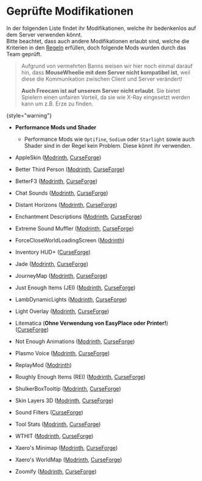 [rules]: survival-rules "Zurück zu den Regeln"

[replaymod]: https://www.replaymod.com/

# Geprüfte Modifikationen

In der folgenden Liste findet ihr Modifikationen, welche ihr bedenkenlos auf dem Server verwenden
könnt.\
Bitte beachtet, dass auch andere Modifikationen erlaubt sind, welche die Kriterien in
den [Regeln](rules.md) erfüllen, doch folgende Mods wurden durch das Team geprüft.

> Aufgrund von vermehrten Banns weisen wir hier noch einmal darauf hin, dass **MouseWheelie mit dem Server nicht kompatibel ist**,
> weil diese die Kommunikation zwischen Client und Server verändert!
> 
> **Auch Freecam ist auf unserem Server nicht erlaubt**. 
> Sie bietet Spielern einen unfairen Vorteil, da sie wie X-Ray eingesetzt werden kann um z.B. Erze zu finden.
> 
{style="warning"}

- **Performance Mods und Shader**
    - Performance Mods wie `Optifine`, `Sodium` oder `Starlight` sowie auch Shader sind in der Regel kein Problem.
      Diese könnt ihr verwenden.

- AppleSkin ([Modrinth](https://modrinth.com/mod/appleskin), [CurseForge](https://www.curseforge.com/minecraft/mc-mods/appleskin))
- Better Third Person ([Modrinth](https://modrinth.com/mod/better-third-person), [CurseForge](https://www.curseforge.com/minecraft/mc-mods/better-third-person))
- BetterF3 ([Modrinth](https://modrinth.com/mod/betterf3), [CurseForge](https://www.curseforge.com/minecraft/mc-mods/betterf3))
- Chat Sounds ([Modrinth](https://modrinth.com/mod/chatsounds), [CurseForge](https://www.curseforge.com/minecraft/mc-mods/chat-sounds))
- Distant Horizons ([Modrinth](https://modrinth.com/mod/distanthorizons), [CurseForge](https://www.curseforge.com/minecraft/mc-mods/distant-horizons))
- Enchantment Descriptions ([Modrinth](https://modrinth.com/mod/enchantment-descriptions), [CurseForge](https://www.curseforge.com/minecraft/mc-mods/enchantment-descriptions))
- Extreme Sound Muffler ([Modrinth](https://modrinth.com/mod/extreme_sound_muffler), [CurseForge](https://www.curseforge.com/minecraft/mc-mods/extreme-sound-muffler))
- ForceCloseWorldLoadingScreen ([Modrinth](https://modrinth.com/mod/forcecloseworldloadingscreen))
- Inventory HUD+ ([CurseForge](https://www.curseforge.com/minecraft/mc-mods/inventory-hud-forge))
- Jade ([Modrinth](https://modrinth.com/mod/jade), [CurseForge](https://www.curseforge.com/minecraft/mc-mods/jade))
- JourneyMap ([Modrinth](https://modrinth.com/mod/journeymap), [CurseForge](https://www.curseforge.com/minecraft/mc-mods/journeymap))
- Just Enough Items (JEI) ([Modrinth](https://modrinth.com/mod/jei), [CurseForge](https://www.curseforge.com/minecraft/mc-mods/jei))
- LambDynamicLights ([Modrinth](https://modrinth.com/mod/lambdynamiclights), [CurseForge](https://www.curseforge.com/minecraft/mc-mods/lambdynamiclights))
- Light Overlay ([Modrinth](https://modrinth.com/mod/light-overlay), [CurseForge](https://www.curseforge.com/minecraft/mc-mods/light-overlay))
- Litematica (**Ohne Verwendung von EasyPlace oder Printer!**) ([CurseForge](https://www.curseforge.com/minecraft/mc-mods/litematica))
- Not Enough Animations ([Modrinth](https://modrinth.com/mod/not-enough-animations), [CurseForge](https://www.curseforge.com/minecraft/mc-mods/not-enough-animations))
- Plasmo Voice ([Modrinth](https://modrinth.com/plugin/plasmo-voice), [CurseForge](https://www.curseforge.com/minecraft/mc-mods/plasmo-voice))
- ReplayMod ([Modrinth](https://modrinth.com/mod/replaymod))
- Roughly Enough Items (REI) ([Modrinth](https://modrinth.com/mod/rei), [CurseForge](https://www.curseforge.com/minecraft/mc-mods/roughly-enough-items))
- ShulkerBoxTooltip ([Modrinth](https://modrinth.com/mod/shulkerboxtooltip), [CurseForge](https://www.curseforge.com/minecraft/mc-mods/shulkerboxtooltip))
- Skin Layers 3D ([Modrinth](https://modrinth.com/mod/3dskinlayers), [CurseForge](https://www.curseforge.com/minecraft/mc-mods/skin-layers-3d))
- Sound Filters ([CurseForge](https://www.curseforge.com/minecraft/mc-mods/sound-filters))
- Tool Stats ([Modrinth](https://modrinth.com/mod/tool-stats), [CurseForge](https://www.curseforge.com/minecraft/mc-mods/tool-stats))
- WTHIT ([Modrinth](https://modrinth.com/mod/wthit), [CurseForge](https://www.curseforge.com/minecraft/mc-mods/wthit))
- Xaero's Minimap ([Modrinth](https://modrinth.com/mod/xaeros-minimap), [CurseForge](https://www.curseforge.com/minecraft/mc-mods/xaeros-minimap))
- Xaero's WorldMap ([Modrinth](https://modrinth.com/mod/xaeros-world-map), [CurseForge](https://www.curseforge.com/minecraft/mc-mods/xaeros-world-map))
- Zoomify ([Modrinth](https://modrinth.com/mod/zoomify), [CurseForge](https://www.curseforge.com/minecraft/mc-mods/zoomify))
